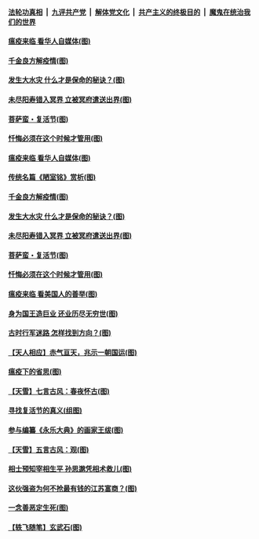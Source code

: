 ####  [法轮功真相](../../../../basic/blob/master/README.md?t=04151001) &nbsp;|&nbsp; [九评共产党](../../../../9ping.md/blob/master/README.md?t=04151001) &nbsp;|&nbsp; [解体党文化](../../../../jtdwh.md/blob/master/README.md?t=04151001)  &nbsp;|&nbsp; [共产主义的终极目的](../../../../gczydzjmd.md/blob/master/README.md?t=04151001) &nbsp;|&nbsp; [魔鬼在统治我们的世界](../../../../mgztzwmdsj.md/blob/master/README.md?t=04151001) 

#### [瘟疫来临 看华人自媒体(图)](../pages/p7/929526.md?t=04151001) 

#### [千金良方解疫情(图)](../pages/p7/929420.md?t=04151001) 

#### [发生大水灾 什么才是保命的秘诀？(图)](../pages/p7/929338.md?t=04151001) 

#### [未尽阳寿错入冥界 立被冥府遣送出界(图)](../pages/p7/929599.md?t=04151001) 

#### [菩萨蛮・复活节(图)](../pages/p7/929651.md?t=04151001) 

#### [忏悔必须在这个时候才管用(图)](../pages/p7/929300.md?t=04151001) 

#### [瘟疫来临 看华人自媒体(图)](../pages/p7/929526.md?t=04151001) 

#### [传统名篇《陋室铭》赏析(图)](../pages/p7/929421.md?t=04151001) 

#### [千金良方解疫情(图)](../pages/p7/929420.md?t=04151001) 

#### [发生大水灾 什么才是保命的秘诀？(图)](../pages/p7/929338.md?t=04151001) 

#### [未尽阳寿错入冥界 立被冥府遣送出界(图)](../pages/p7/929599.md?t=04151001) 

#### [菩萨蛮・复活节(图)](../pages/p7/929651.md?t=04151001) 

#### [忏悔必须在这个时候才管用(图)](../pages/p7/929300.md?t=04151001) 

#### [瘟疫来临 看美国人的善举(图)](../pages/p7/929525.md?t=04151001) 

#### [身为国王造巨业 还业历尽无穷世(图)](../pages/p7/929388.md?t=04151001) 

#### [古时行军迷路 怎样找到方向？(图)](../pages/p7/929418.md?t=04151001) 

#### [【天人相应】赤气亘天，兆示一朝国运(图)](../pages/p7/929177.md?t=04151001) 

#### [瘟疫下的省思(图)](../pages/p7/929065.md?t=04151001) 

#### [【天雪】七言古风：春夜怀古(图)](../pages/p7/929301.md?t=04151001) 

#### [寻找复活节的真义(组图)](../pages/p7/907298.md?t=04151001) 

#### [参与编纂《永乐大典》的画家王绂(图)](../pages/p7/927543.md?t=04151001) 

#### [【天雪】五言古风：观(图)](../pages/p7/929298.md?t=04151001) 

#### [相士预知宰相生平 孙思邈凭相术救儿(图)](../pages/p7/929127.md?t=04151001) 

#### [这伙强盗为何不抢最有钱的江苏富商？(图)](../pages/p7/929168.md?t=04151001) 

#### [一念善恶定生死(图)](../pages/p7/929057.md?t=04151001) 

#### [【轶飞随笔】玄武石(图)](../pages/p7/928926.md?t=04151001) 


